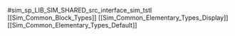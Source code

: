 #sim_sp_LIB_SIM_SHARED_src_interface_sim_tstl
[[Sim_Common_Block_Types]]
[[Sim_Common_Elementary_Types_Display]]
[[Sim_Common_Elementary_Types_Default]]
